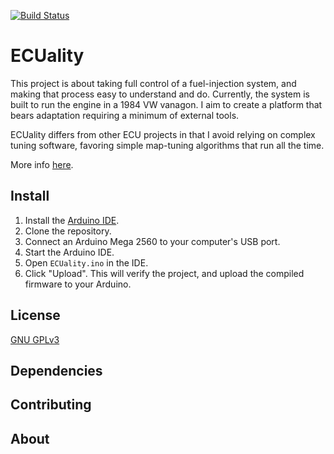 [![Build Status](https://travis-ci.org/ECUality/ECUality.svg?branch=master)](https://travis-ci.org/ECUality/ECUality)

# ECUality

This project is about taking full control of a fuel-injection system, and making that process easy to understand and do. Currently, the system is built to run the engine in a 1984 VW vanagon. I aim to create a platform that bears adaptation requiring a minimum of external tools. 

ECUality differs from other ECU projects in that I avoid relying on complex tuning software, favoring simple map-tuning algorithms that run all the time. 

More info [here](https://hackaday.io/project/4622-ecuality1).

## Install

1. Install the [Arduino IDE](https://www.arduino.cc/en/Main/Donate).
2. Clone the repository.
3. Connect an Arduino Mega 2560 to your computer's USB port.
4. Start the Arduino IDE.
5. Open `ECUality.ino` in the IDE.
6. Click "Upload". This will verify the project, and upload the compiled firmware to your Arduino.

## License
[GNU GPLv3](LICENSE.txt)

## Dependencies

## Contributing

## About
